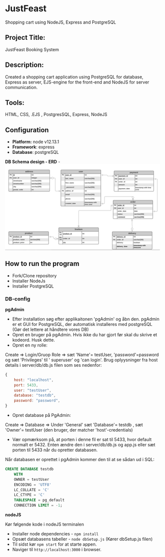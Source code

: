 # JustFeast
Shopping cart using NodeJS, Express and PostgreSQL

## Project Title: 
JustFeast Booking System

## Description: 
Created a shopping cart application using PostgreSQL for database, Express as server, EJS-engine for the front-end and NodeJS for server communication.

## Tools: 
HTML, CSS, .EJS , PostgresSQL, Express, NodeJS

## Configuration
- **Platform:** node v12.13.1
- **Framework**: express
- **Database**: postgreSQL 

**DB Schema design - ERD** -
![alt text](/ERD-JustFeastBooking.png)

## How to run the program


- Fork/Clone repository
- Installer NodeJs
- Installer PostgreSQL 

### DB-config
**pgAdmin**
- Efter installation søg efter applikaitonen 'pgAdmin' og åbn den. pgAdmin er et GUI  for PostgreSQL, der automatisk installeres med postgreSQL (Gør det lettere at håndtere vores DB)
- Opret en bruger på pgAdmin. Hvis ikke du har gjort før skal du skrive et kodeord. Husk dette. 
- Opret en ny rolle: 

Create => Login/Gruop Role => sæt 'Name'= testUser, 'password'=password og sæt 'Privileges' til ' superuser' og 'can login'.
Brug oplyysninger fra host details i server/db/db.js filen som ses nedenfor:

```javaScript
{
    host: "localhost",
    port: 5433,
    user: "testUser",
    database: "testdb",
    password: "password",
}
```
- Opret database på PgAdmin:

Create => Database => Under 'General' sæt 'Database'= testdb , sæt 'Owner'= testUser (den bruger, der matcher 'host'-credentials)
- Vær opmærksom på, at porten i denne fil er sat til 5433, hvor default normalt er 5432. Enten ændre den i server/db/db.js og app.js eller sæt porten til 5433 når du opretter databasen.

Når databasen er oprettet i pgAdmin kommer den til at se sådan ud i SQL:

```SQL
CREATE DATABASE testdb
    WITH
    OWNER = testUser
    ENCODING = 'UTF8'
    LC_COLLATE = 'C'
    LC_CTYPE = 'C'
    TABLESPACE = pg_default
    CONNECTION LIMIT = -1;
   ```

**nodeJS**

Kør følgende kode i nodeJS terminalen
- Installer node dependencies - `npm install`
- Opsæt databasens tabeller - `node dbSetup.js` (Kører dbSetup.js filen)
- Til sidst kør `npm start` for at starte appen.
- Naviger til `http://localhost:3000` i browser.


